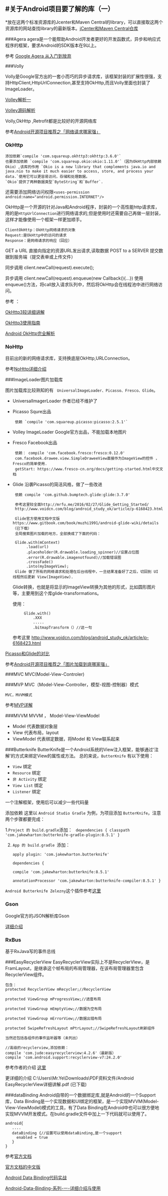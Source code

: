 #关于Android项目要了解的库（一）
---

*放在这两个标准资源库的Jcenter和Maven Central的library，可以直接取这两个资源库的网站查找library的最新版本。[jCenter和Maven Central仓库](http://www.jianshu.com/p/3c63ae866e52)

	
###Agera
	agera是一个能帮助Android开发者更好的开发函数式，异步和响应式程序的框架，要求Android的SDK版本在9以上。


参考 [Google Agera 从入门到放弃](http://blog.chengyunfeng.com/?p=984http://zjutkz.net/2016/04/23/%E8%A6%81%E5%81%9A%E4%B8%80%E4%B8%AA%E6%9C%89%E5%86%92%E9%99%A9%E7%B2%BE%E7%A5%9E%E7%9A%84%E4%BA%BA%EF%BC%81%E5%BC%80%E5%90%AF%E6%BC%AB%E6%BC%AB%E7%9A%84agera%E4%B9%8B%E6%97%85/)

###Volly

Volly是Google官方出的一套小而巧的异步请求库，该框架封装的扩展性很强，支持HttpClient,HttpUrlConnection,甚至支持OkHttp,而且Volly里面也封装了ImageLoader。

[Volley解析一](http://www.jianshu.com/p/5dd50bcbcd6d)

[Volley源码解析](http://p.codekk.com/blogs/detail/54cfab086c4761e5001b2542)

Volly,OkHttp ,Retrofit都是比较好的开源网络库

参考[Android开源项目推荐之「网络请求哪家强」](https://zhuanlan.zhihu.com/p/21879931)

### OkHttp

	添加依赖`compile 'com.squareup.okhttp3:okhttp:3.6.0'`
    也要添加依赖 `compile 'com.squareup.okio:okio:1.11.0'`（因为OkHttp内部依赖Okio）,该库的作用 `Okio is a new library that complements java.io and java.nio to make it much easier to access, store, and process your data.`使用它可以更容易访问，存储和处理数据。
    `Okio`提供了两种数据类型`ByteString`和`Buffer`.

还需要添加网络访问权限`<uses-permission android:name="android.permission.INTERNET"/>`


OkHttp是一个开源的针对Java和Android程序，封装的一个高性能http请求库，用的是`HttpUrlConnection`进行网络请求的,但是使用时还需要自己再做一层封装，这样才能像使用一个框架一样更加顺手。

	ClientOkHttp：OkHttp网络请求的对象
	Request:是OkHttp中的访问的请求
	Response：是网络请求的响应（回应）

GET a URL 直接向指定的资源URL发出请求,读取数据
POST to a SERVER 提交数据到服务端（提交表单或上传文件）

同步调用 client.newCall(request).execute();

异步调用 client.newCall(request).enqueue(new Callback(){...})
使用enqueue()方法，将call放入请求队列中，然后将OkHttp会在线程池中进行网络访问。

参考 ：

[OkHttp3较详细讲解](http://blog.csdn.net/biezhihua/article/details/50603624)

[OkHttp3使用指南](http://www.jianshu.com/p/457d3ab27584)

[Android OkHttp完全解析](http://www.jcodecraeer.com/a/anzhuokaifa/androidkaifa/2015/0106/2275.html)


### NoHttp

目前出的新的网络请求库，支持换底层OkHttp,URLConnection。

参考[NoHttp详细介绍](http://gold.xitu.io/post/58038d1c570c35006c7ddc83)

###ImageLoader图片加载库

图片加载库比较熟知的有 ` UniversalImageLoader、Picasso、Fresco、Glide`。

 - UniversalImagerLoader 作者已经不维护了
 - Picasso Squre出品
 	
		依赖 `compile 'com.squareup.picasso:picasso:2.5.1'`
 - Volley ImageLoader Google官方出品，不能加载本地图片
 - Fresco Facebook出品
 
		依赖： compile 'com.facebook.fresco:fresco:0.12.0'
		com.facebook.drawee.view.SimpleDraweeView直接作为ImageView的控件 ，Fresco的简单使用.
		getStart: https://www.fresco-cn.org/docs/getting-started.html中文文档

 - Glide 沿袭Picasso的简洁风格，做了一些改进
 
		依赖 compile 'com.github.bumptech.glide:glide:3.7.0'

		参考这里较全面http://mrfu.me/2016/02/27/Glide_Getting_Started/
		http://www.voidcn.com/blog/android_study_ok/article/p-6168423.html

		Glide官方使用文档中文版 https://www.gitbook.com/book/muzhi1991/android-glide-wiki/details（已下载）
        全局搜索图片加载的地方，全部换成了下面的代码：

        Glide.with(mContext)
             .load(url)
             .placeholder(R.drawable.loading_spinner)//设置占位图
             .error(R.drawable.imagenotfound)//加载错误图
             .crossFade()
             .into(myImageView);
		Glide 做了所有的网络请求和处理在后台线程中，一旦结果准备好了之后，切回到 UI 线程然后更新 View(ImageView).

	Glide转换，也就是将显示的ImageView转换为其他的形式，比如圆形图片等，主要用到这个库glide-transformations。
	
	使用：
			
			Glide.with()
				.XXX
				.....
				.bitmapTransform（）//这一句
	参考这里 http://www.voidcn.com/blog/android_study_ok/article/p-6168423.html


 [Picasso和Glide的对比](http://www.jcodecraeer.com/a/anzhuokaifa/androidkaifa/2015/0327/2650.html)
 

参考[Android开源项目推荐之「图片加载到底哪家强」](https://zhuanlan.zhihu.com/p/21397115)


###MVC
	MVC(Model-View-Controler)


###MVP
	MVC（Model-View-Controller，模型-视图-控制器）模式
	
	MVC，MVVM模式
参考[MVP详解](http://www.jianshu.com/p/9a6845b26856#)

###MVVM
  MVVM ， Model-View-ViewModel

- Model  代表数据对象层
- View  代表布局，layout
- ViewModel  代表绑定数据，将Model 和 View联系起来

###Butterknife
	ButterKnife是一个Android系统的View注入框架，能够通过‘注解’的方式来绑定View的属性或方法。
总的来说，`ButterKnife` 有以下使用：

- `View` 绑定
- `Resource` 绑定
- `非 Activity` 绑定
- `View List` 绑定
- `Listener` 绑定

一个注解框架，使用后可以减少一些代码量

添加依赖
这里以 `Android Studio Gradle` 为例，为项目添加 `ButterKnife`，注意两个步骤都要完成：

1.` Project 的 build.gradle `添加：
  ` dependencies {
   classpath 'com.jakewharton:butterknife-gradle-plugin:8.5.1'
   }`

2. `App 的 build.gradle `添加：

	`apply plugin: 'com.jakewharton.butterknife'`

	`dependencies {`

	`compile 'com.jakewharton:butterknife:8.5.1'`

    `annotationProcessor 'com.jakewharton:butterknife-compiler:8.5.1'
	}`

`Android Butterknife Zelezny`这个插件参考[这里](http://www.tuicool.com/articles/Q3mmay/)


### Gson
 Google官方的JSON解析库Gson
 
[详细介绍](http://blog.csdn.net/oqihaogongyuan/article/details/50944755)
	


### RxBus
 基于RxJava写的事件总线

###EasyRecyclerView
EasyRecyclerView实际上不是RecyclerVIew，是FramLayout，是继承这个帧布局的布局管理器，在该布局管理器里包含RecyclerView组件。

	包含：
    protected RecyclerView mRecycler;//RecyclerView

    protected ViewGroup mProgressView;//进度布局

    protected ViewGroup mEmptyView;//数据为空布局

    protected ViewGroup mErrorView;//数据出错布局

	protected SwipeRefreshLayout mPtrLayout;//SwipeRefreshLayout刷新组件

	当然还包括各组件的事件监听器等（未列出）

    //高级的recyclerview,添加依赖：
    compile 'com.jude:easyrecyclerview:4.2.6'（最新版）
    compile 'com.android.support:recyclerview-v7:24.2.0'

参考作者的介绍 [这里](https://github.com/Jude95/EasyRecyclerView/blob/master/README_ch.md)
	
更详细的介绍 C:\Users\Mr.Ye\Downloads\PDF资料文件/Android EasyRecyclerView详细讲解.pdf (已下载)

###dataBinding
 Android自带的一个数据绑定库,就是Android的一个Support库，Data Binding是一个实现数据和UI绑定的框架，是一个实现MVVM(Model-View-ViewModel)模式的工具，有了Data Binding在Android中也可以很方便地实现MVVM开发模式。在build.gradle文件中加上一下代码就可以使用了。

	android{
	   ....	
	   dataBinding {//设置可以使用dataBinding,是一个support 
         enabled = true
       }
	}
参考[官方文档](https://developer.android.com/topic/libraries/data-binding/index.html) 

[官方文档的中文版](http://www.jianshu.com/p/b1df61a4df77)

[Android Data Binding代码实战](https://www.aswifter.com/2015/07/11/android-data-binding-example/)

[Android-Data-Binding-系列-一-详细介绍与使用](http://connorlin.github.io/2016/07/02/Android-Data-Binding-%E7%B3%BB%E5%88%97-%E4%B8%80-%E8%AF%A6%E7%BB%86%E4%BB%8B%E7%BB%8D%E4%B8%8E%E4%BD%BF%E7%94%A8/)


